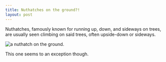 ```yaml
---
title: Nuthatches on the ground?!
layout: post
---
```


Nuthatches, famously known for running up, down, and sideways on trees, are usually seen climbing on said trees, often upside-down or sideways.

<img src="/assets/images/nuthatch-ground.gif" alt="a nuthatch on the ground.">

This one seems to an exception though.
